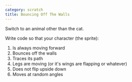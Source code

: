 ```yaml
---
category: scratch
title: Bouncing Off The Walls
---
```

Switch to an animal other than the cat.

Write code so that your character (the sprite):

1. Is always moving forward
2. Bounces off the walls
3. Traces its path
4. Legs are moving (or it's wings are flapping or whatever)
5. Does not flip upside down
6. Moves at random angles
